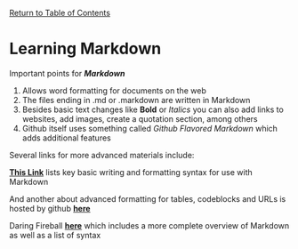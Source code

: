 [Return to Table of Contents](https://github.com/jordan-fox/learning-journal)

# Learning Markdown

Important points for _**Markdown**_

1. Allows word formatting for documents on the web
1. The files ending in .md or .markdown are written in Markdown
1. Besides basic text changes like **Bold** or *Italics* you can also add links to websites, add images, create a quotation section, among others
1. Github itself uses something called *Github Flavored Markdown* which adds additional features

Several links for more advanced materials include:

[**This Link**](https://help.github.com/en/articles/basic-writing-and-formatting-syntax) lists key basic writing and formatting syntax for use with Markdown

And another about advanced formatting for tables, codeblocks and URLs is hosted by github [**here**](https://help.github.com/en/articles/working-with-advanced-formatting)

Daring Fireball [**here**](https://daringfireball.net/projects/markdown/syntax) which includes a more complete overview of Markdown as well as a list of syntax

